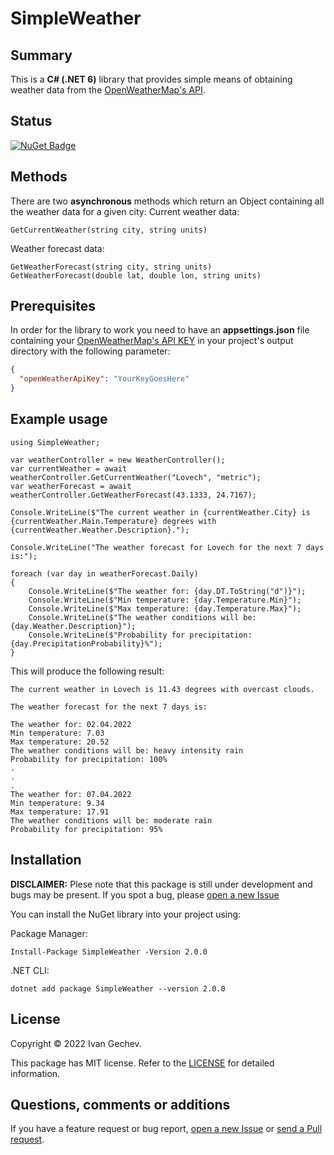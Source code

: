 # SimpleWeather

## Summary
This is a <strong>C# (.NET 6)</strong> library that provides simple means of obtaining weather data from the [OpenWeatherMap's API](https://openweathermap.org/api).

## Status
[![NuGet Badge](https://buildstats.info/nuget/SimpleWeather)](https://www.nuget.org/packages/SimpleWeather/2.0.0)

## Methods
There are two <strong>asynchronous</strong> methods which return an Object containing all the weather data for a given city:
Current weather data:
```Csharp
GetCurrentWeather(string city, string units)
```
Weather forecast data:
```Csharp
GetWeatherForecast(string city, string units)
GetWeatherForecast(double lat, double lon, string units)
```
## Prerequisites
In order for the library to work you need to have an <strong>appsettings.json</strong> file containing your [OpenWeatherMap's API KEY](https://openweathermap.org/api) in your project's output directory with the following parameter:
```Json
{
  "openWeatherApiKey": "YourKeyGoesHere"
}
```

## Example usage
```Csharp
using SimpleWeather;

var weatherController = new WeatherController();
var currentWeather = await weatherController.GetCurrentWeather("Lovech", "metric");
var weatherForecast = await weatherController.GetWeatherForecast(43.1333, 24.7167);

Console.WriteLine($"The current weather in {currentWeather.City} is {currentWeather.Main.Temperature} degrees with {currentWeather.Weather.Description}.");

Console.WriteLine("The weather forecast for Lovech for the next 7 days is:");

foreach (var day in weatherForecast.Daily)
{
    Console.WriteLine($"The weather for: {day.DT.ToString("d")}");
    Console.WriteLine($"Min temperature: {day.Temperature.Min}");
    Console.WriteLine($"Max temperature: {day.Temperature.Max}");
    Console.WriteLine($"The weather conditions will be: {day.Weather.Description}");
    Console.WriteLine($"Probability for precipitation: {day.PrecipitationProbability}%");
}
```
This will produce the following result:
```
The current weather in Lovech is 11.43 degrees with overcast clouds.

The weather forecast for the next 7 days is:

The weather for: 02.04.2022
Min temperature: 7.03
Max temperature: 20.52
The weather conditions will be: heavy intensity rain
Probability for precipitation: 100%
.
.
.
The weather for: 07.04.2022
Min temperature: 9.34
Max temperature: 17.91
The weather conditions will be: moderate rain
Probability for precipitation: 95%
```

## Installation
**DISCLAIMER:** Plese note that this package is still under development and bugs may be present. If you spot a bug, please [open a new Issue](https://github.com/Banovvv/SimpleWeather/issues/new)

You can install the NuGet library into your project using:

Package Manager:
```
Install-Package SimpleWeather -Version 2.0.0
```

.NET CLI:
```
dotnet add package SimpleWeather --version 2.0.0
```

## License
Copyright © 2022 Ivan Gechev.

This package has MIT license. Refer to the [LICENSE](https://github.com/Banovvv/SimpleWeather/blob/a7b24c51d62e71722899b42aded8e48fb6c8fe7e/LICENSE) for detailed information.

## Questions, comments or additions
If you have a feature request or bug report, [open a new Issue](https://github.com/Banovvv/SimpleWeather/issues/new) or [send a Pull request](https://github.com/Banovvv/SimpleWeather/pulls).

